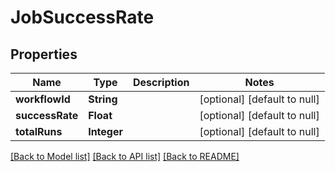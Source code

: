 # JobSuccessRate
## Properties

| Name | Type | Description | Notes |
|------------ | ------------- | ------------- | -------------|
| **workflowId** | **String** |  | [optional] [default to null] |
| **successRate** | **Float** |  | [optional] [default to null] |
| **totalRuns** | **Integer** |  | [optional] [default to null] |

[[Back to Model list]](../README.md#documentation-for-models) [[Back to API list]](../README.md#documentation-for-api-endpoints) [[Back to README]](../README.md)

